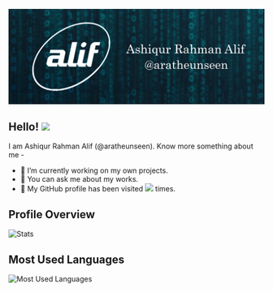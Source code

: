 ![Header](https://github.com/aratheunseen/aratheunseen/blob/master/src/header.jpg "Header")

## Hello! <img src="https://raw.githubusercontent.com/MartinHeinz/MartinHeinz/master/wave.gif" width="30px">

I am Ashiqur Rahman Alif (@aratheunseen). Know more something about me -

- 🔬 I’m currently working on my own projects.
- 💬 You can ask me about my works.
- 👀 My GitHub profile has been visited <a><img src="https://camo.githubusercontent.com/f0e758c48efebbb164dd87c9203d9e311df833545b8e6440a40848c60eb168e2/68747470733a2f2f76697369746f722d62616467652e676c697463682e6d652f62616467653f706167655f69643d617261746865756e7365656e266c6566745f636f6c6f723d626c61636b2672696768745f636f6c6f723d626c61636b266c6566745f746578743d254630253946253941253830"></a> times.

## Profile Overview
![Stats](https://github-readme-stats.vercel.app/api?username=aratheunseen&theme=nord&show_icons=true&hide_border=true&count_private=true&hide=issues)

## Most Used Languages
![Most Used Languages](https://github-readme-stats.vercel.app/api/top-langs/?username=aratheunseen&theme=nord&show_icons=true&hide_border=true&layout=compact&langs_count=10)

<!--
![${counter-is-loading...}](https://visitor-badge.glitch.me/badge?page_id=aratheunseen&left_color=black&right_color=black&left_text=)

## Most Used Languages
![Most Used Languages](https://github-readme-stats.vercel.app/api/top-langs/?username=aratheunseen&theme=nord&show_icons=true&hide_border=true&layout=compact&langs_count=10&hide=php,java)

## Repositories ![](https://github-readme-stats.vercel.app/api/pin/?username=aratheunseen&repo=flutter-task-manager&theme=nord&hide_border=true)

## Statistics
![Page Views](https://visitor-badge.glitch.me/badge?page_id=aratheunseen&left_color=blue&right_color=black&left_text=Profile%20Views)

-->
